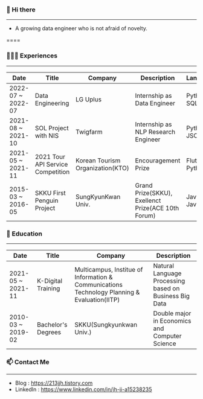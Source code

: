 ### 👋  Hi there
----
* A growing data engineer who is not afraid of novelty.

====

### 🧑🏻‍💻  Experiences
----
|Date|Title|Company|Description|Languages|
|---|---|---|---|---|
|2022-07 ~ 2022-07|Data Engineering|LG Uplus|Internship as Data Engineer|Python, SQL|
|2021-08 ~ 2021-10|SOL Project with NIS|Twigfarm|Internship as NLP Research Engineer|Python, JSON|
|2021-05 ~ 2021-11|2021 Tour API Service Competition|Korean Tourism Organization(KTO)|Encouragement Prize|Flutter, Python|
|2015-03 ~ 2016-05|SKKU First Penguin Project|SungKyunKwan Univ.|Grand Prize(SKKU), Exellenct Prize(ACE 10th Forum)|Java, JavaScript|



### 🌱  Education
----
|Date|Title|Company|Description|
|---|---|---|---|
|2021-05 ~ 2021-11|K-Digital Training|Multicampus, Institue of Information & Communications Technology Planning & Evaluation(IITP)|Natural Language Processing based on Business Big Data|
|2010-03 ~ 2019-02|Bachelor's Degrees|SKKU(Sungkyunkwan Univ.)|Double major in Economics and Computer Science|



### 📫  Contact Me
----
* Blog   : https://213jjh.tistory.com
* LinkedIn : https://www.linkedin.com/in/jh-ji-a15238235
